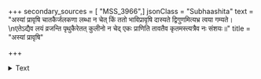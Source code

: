 +++
secondary_sources = [ "MSS_3966",]
jsonClass = "Subhaashita"
text = "अस्यां प्रावृषि चातकैर्जलकणा लब्धा न चेत् किं ततो भाविप्रावृषि दास्यते द्विगुणमित्यभ्र त्वया गम्यते।  \nएतेऽद्यैव लयं व्रजन्ति पृथुकैरेतत् कुलीनो न चेद् एकः प्राणिति तावतैव कृतमस्त्यत्रैव नः संशयः॥"
title = "अस्यां प्रावृषि"

+++

<details><summary>Text</summary>

अस्यां प्रावृषि चातकैर्जलकणा लब्धा न चेत् किं ततो भाविप्रावृषि दास्यते द्विगुणमित्यभ्र त्वया गम्यते।  
एतेऽद्यैव लयं व्रजन्ति पृथुकैरेतत् कुलीनो न चेद् एकः प्राणिति तावतैव कृतमस्त्यत्रैव नः संशयः॥
</details>
